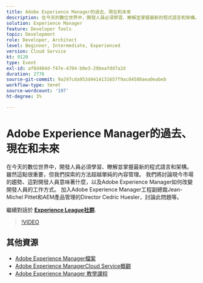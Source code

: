 ```yaml
---
title: Adobe Experience Manager的過去、現在和未來
description: 在今天的數位世界中，開發人員必須學習、瞭解並掌握最新的程式語言和架構。 雖然這點很重要，但我們探索的方法超越單純的內容管理。 我們將討論現今市場的趨勢、這對開發人員意味著什麼，以及Adobe Experience Manager如何改變開發人員的工作方式。 加入Adobe Experience Manager工程副總裁Jean-Michel Pittet和AEM產品管理的Director Cedric Huesler，討論此問題等。
solution: Experience Manager
feature: Developer Tools
topic: Development
role: Developer, Architect
level: Beginner, Intermediate, Experienced
version: Cloud Service
kt: 9120
type: Event
exl-id: af8d404d-f47e-4704-b0e3-29beafdd7a2d
duration: 2776
source-git-commit: 9a297cda953d4414131657f9ac84580aea0eabeb
workflow-type: tm+mt
source-wordcount: '197'
ht-degree: 3%

---
```


# Adobe Experience Manager的過去、現在和未來

在今天的數位世界中，開發人員必須學習、瞭解並掌握最新的程式語言和架構。 雖然這點很重要，但我們探索的方法超越單純的內容管理。 我們將討論現今市場的趨勢、這對開發人員意味著什麼，以及Adobe Experience Manager如何改變開發人員的工作方式。 加入Adobe Experience Manager工程副總裁Jean-Michel Pittet和AEM產品管理的Director Cedric Huesler，討論此問題等。

繼續對話於 **[Experience League社群](https://adobe.ly/2WrPvNj)**.

>[!VIDEO](https://video.tv.adobe.com/v/337528/?quality=12&learn=on&hidetitle=true)

## 其他資源

- [Adobe Experience Manager檔案](https://experienceleague.adobe.com/docs/experience-manager-cloud-service.html)
- [Adobe Experience ManagerCloud Service概觀](https://experienceleague.adobe.com/docs/experience-manager-cloud-service/overview/home.html)
- [Adobe Experience Manager 教學課程](https://experienceleague.adobe.com/docs/experience-manager-tutorials.html)
